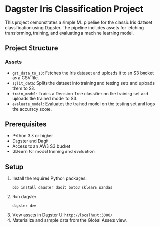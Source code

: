 # Dagster Iris Classification Project

This project demonstrates a simple ML pipeline for the classic Iris dataset classification using Dagster. The pipeline includes assets for fetching, transforming, training, and evaluating a machine learning model.

## Project Structure

### Assets
- `get_data_to_s3`: Fetches the Iris dataset and uploads it to an S3 bucket as a CSV file.
- `split_data`: Splits the dataset into training and testing sets and uploads them to S3.
- `train_model`: Trains a Decision Tree classifier on the training set and uploads the trained model to S3.
- `evaluate_model`: Evaluates the trained model on the testing set and logs the accuracy score.

## Prerequisites

- Python 3.8 or higher
- Dagster and Dagit
- Access to an AWS S3 bucket
- Sklearn for model training and evaluation

## Setup

1. Install the required Python packages:
   ```bash
   pip install dagster dagit boto3 sklearn pandas
   ```
2. Run dagster
   ```bash
   dagster dev
   ```
3. View assets in Dagster UI 
   ```http://localhost:3000/```
4. Materialize and sample data from the Global Assets view.

